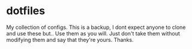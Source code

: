 # dotfiles
My collection of configs.
This is a backup, I dont expect anyone to clone and use these but..
Use them as you will. Just don't take them without modifying them and say that they're yours.
Thanks.
